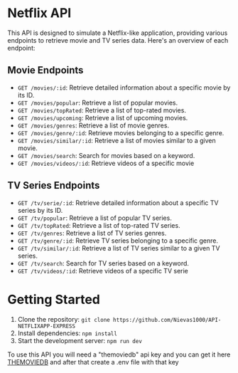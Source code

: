 # Netflix API

This API is designed to simulate a Netflix-like application, providing various endpoints to retrieve movie and TV series data. Here's an overview of each endpoint:

## Movie Endpoints

- `GET /movies/:id`: Retrieve detailed information about a specific movie by its ID.
- `GET /movies/popular`: Retrieve a list of popular movies.
- `GET /movies/topRated`: Retrieve a list of top-rated movies.
- `GET /movies/upcoming`: Retrieve a list of upcoming movies.
- `GET /movies/genres`: Retrieve a list of movie genres.
- `GET /movies/genre/:id`: Retrieve movies belonging to a specific genre.
- `GET /movies/similar/:id`: Retrieve a list of movies similar to a given movie.
- `GET /movies/search`: Search for movies based on a keyword.
- `GET /movies/videos/:id`: Retrieve videos of a specific movie

## TV Series Endpoints

- `GET /tv/serie/:id`: Retrieve detailed information about a specific TV series by its ID.
- `GET /tv/popular`: Retrieve a list of popular TV series.
- `GET /tv/topRated`: Retrieve a list of top-rated TV series.
- `GET /tv/genres`: Retrieve a list of TV series genres.
- `GET /tv/genre/:id`: Retrieve TV series belonging to a specific genre.
- `GET /tv/similar/:id`: Retrieve a list of TV series similar to a given TV series.
- `GET /tv/search`: Search for TV series based on a keyword.
- `GET /tv/videos/:id`: Retrieve videos of a specific TV serie

# Getting Started

1. Clone the repository: `git clone https://github.com/Nievas1000/API-NETFLIXAPP-EXPRESS`
2. Install dependencies: `npm install`
3. Start the development server: `npm run dev`

To use this API you will need a "themoviedb" api key and you can get it here [THEMOVIEDB](https://developers.themoviedb.org/3/getting-started/introduction) and after that create a .env file with that key
